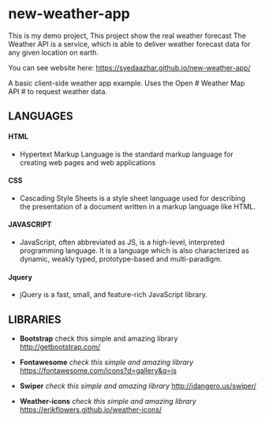 # new-weather-app
This is my demo project,
This project show the real weather forecast
The Weather API is a service, which is able to deliver weather forecast data for any given location on earth.

You can see website here: https://syedaazhar.github.io/new-weather-app/

A basic client-side weather app example.
Uses the Open # Weather Map API # to request weather data.

## LANGUAGES
#### HTML
* Hypertext Markup Language is the standard markup language for creating web pages and web applications

#### CSS 
* Cascading Style Sheets is a style sheet language used for describing the presentation of a document written in a markup language like HTML. 
#### JAVASCRIPT
* JavaScript, often abbreviated as JS, is a high-level, interpreted programming language. It is a language which is also characterized as   dynamic, weakly typed, prototype-based and multi-paradigm.

#### Jquery
* jQuery is a fast, small, and feature-rich JavaScript library.



## LIBRARIES
 * **Bootstrap**
 check this simple and amazing library 
 http://getbootstrap.com/
 
 * **Fontawesome**
 *check this simple and amazing library* 
 https://fontawesome.com/icons?d=gallery&q=js
 
 * **Swiper**
 *check this simple and amazing library*
 http://idangero.us/swiper/
 
 * **Weather-icons**
 *check this simple and amazing library* 
 https://erikflowers.github.io/weather-icons/
